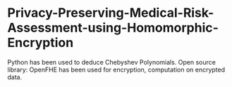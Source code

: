 # Privacy-Preserving-Medical-Risk-Assessment-using-Homomorphic-Encryption
Python has been used to deduce Chebyshev Polynomials. Open source library: OpenFHE has been used for encryption, computation on encrypted data. 
